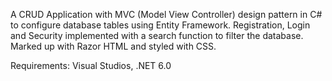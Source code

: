 A CRUD Application with MVC (Model View Controller) design pattern in C# to configure database tables using Entity Framework. Registration, Login and Security implemented with a search function to filter the database. Marked up with Razor HTML and styled with CSS.

Requirements: Visual Studios, .NET 6.0
